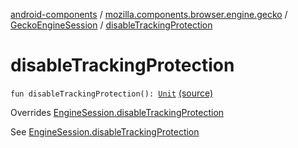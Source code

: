 [android-components](../../index.md) / [mozilla.components.browser.engine.gecko](../index.md) / [GeckoEngineSession](index.md) / [disableTrackingProtection](./disable-tracking-protection.md)

# disableTrackingProtection

`fun disableTrackingProtection(): `[`Unit`](https://kotlinlang.org/api/latest/jvm/stdlib/kotlin/-unit/index.html) [(source)](https://github.com/mozilla-mobile/android-components/blob/master/components/browser/engine-gecko-beta/src/main/java/mozilla/components/browser/engine/gecko/GeckoEngineSession.kt#L196)

Overrides [EngineSession.disableTrackingProtection](../../mozilla.components.concept.engine/-engine-session/disable-tracking-protection.md)

See [EngineSession.disableTrackingProtection](../../mozilla.components.concept.engine/-engine-session/disable-tracking-protection.md)

